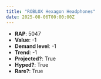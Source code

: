 ```yaml
---
title: "ROBLOX Hexagon Headphones"
date: 2025-08-06T00:00:00Z
---
```

- **RAP**: 5047
- **Value**: -1
- **Demand level**: -1
- **Trend**: -1
- **Projected?**: True
- **Hyped?**: True
- **Rare?**: True
